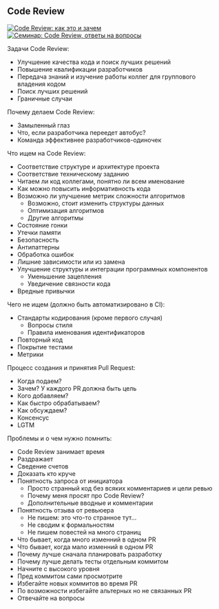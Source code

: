## Code Review

[![Code Review: как это и зачем](https://img.youtube.com/vi/EKL6NiIQ6ZU/0.jpg)](https://www.youtube.com/watch?v=EKL6NiIQ6ZU)
[![Семинар: Code Review, ответы на вопросы](https://img.youtube.com/vi/AgH4OAKbmkM/0.jpg)](https://www.youtube.com/watch?v=AgH4OAKbmkM)

Задачи Code Review:
- Улучшение качества кода и поиск лучших решений
- Повышение квалификации разработчиков
- Передача знаний и изучение работы коллег для группового владения кодом
- Поиск лучших решений
- Граничные случаи

Почему делаем Code Review:
- Замыленный глаз
- Что, если разработчика переедет автобус?
- Команда эффективнее разработчиков-одиночек

Что ищем на Code Review:
- Соответствие структуре и архитектуре проекта
- Соответствие техническому заданию
- Читаем ли код коллегами, понятно ли всем именование
- Как можно повысить информативность кода
- Возможно ли улучшение метрик сложности алгоритмов
  - Возможно, стоит изменить структуры данных
  - Оптимизация алгоритмов
  - Другие алгоритмы
- Состояние гонки
- Утечки памяти
- Безопасность
- Антипаттерны
- Обработка ошибок
- Лишние зависимости или из замена
- Улучшение структуры и интеграции программных компонентов
  - Уменьшение зацепления
  - Уведичение связности кода
- Вредные привычки

Чего не ищем (должно быть автоматизировано в CI):
- Стандарты кодирования (кроме первого случая)
  - Вопросы стиля
  - Правила именования идентификаторов
- Повторный код
- Покрытие тестами
- Метрики

Процесс создания и принятия Pull Request:
- Когда подаем?
- Зачем? У каждого PR должна быть цель
- Кого добавляем?
- Как быстро обрабатываем?
- Как обсуждаем?
- Консенсус
- LGTM

Проблемы и о чем нужно помнить:
- Code Review занимает время
- Раздражает
- Сведение счетов
- Доказать кто круче
- Понятность запроса от инициатора
  - Просто странный код без всяких комментариев и цели ревью
  - Почему меня просят про Code Review?
  - Дополнительные вводные и комментарии
- Понятность отзыва от ревьюера
  - Не пишем: это что-то странное тут...
  - Не сводим к формальностям
  - Не пишем повестей на много страниц
- Что бывает, когда много изменний в одном PR
- Что бывает, когда мало изменний в одном PR
- Почему лучше сначала планировать разработку
- Почему лучше делать тесты отдельным коммитом
- Начните с высокого уровня
- Пред коммитом сами просмотрите
- Избегайте новых коммитов во время PR
- По возможности избегайте альтерных но не связанных PR
- Отвечайте на вопросы
